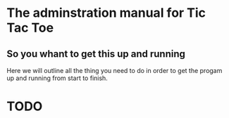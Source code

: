 # The adminstration manual for Tic Tac Toe
## So you whant to get this up and running

Here we will outline all the thing you need to do in order to get the progam up and running from start to finish.

# TODO
